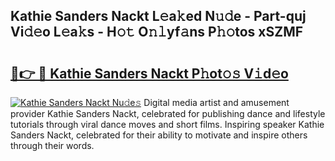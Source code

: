 ## Kathie Sanders Nackt L𝚎a𝚔ed N𝚞𝚍e - Part-quj Vi𝚍𝚎o L𝚎a𝚔s - H𝚘𝚝 O𝚗𝚕yf𝚊ns P𝚑𝚘tos xSZMF

# <h2><a href="http://kf2fvt.oniu.top/?m=Kathie+Sanders+Nackt">🔗👉 🔴 Kathie Sanders Nackt P𝚑ot𝚘𝚜 V𝚒d𝚎o</a></h2>

[![Kathie Sanders Nackt Nu𝚍e𝚜](https://i.imgur.com/0qMVB7G.gif)](http://kf2fvt.oniu.top/?m=Kathie+Sanders+Nackt)
Digital media artist and amusement provider Kathie Sanders Nackt, celebrated for publishing dance and lifestyle tutorials through viral dance moves and short films. Inspiring speaker Kathie Sanders Nackt, celebrated for their ability to motivate and inspire others through their words.  
